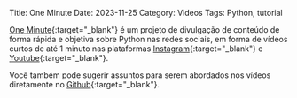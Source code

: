 Title: One Minute
Date: 2023-11-25
Category: Videos
Tags: Python, tutorial

[One Minute](https://github.com/codeshow/one-minute){:target="_blank"} é um projeto de divulgação de conteúdo de forma rápida e objetiva sobre Python nas redes sociais, em forma de vídeos curtos de até 1 minuto nas plataformas [Instagram](https://www.instagram.com/codeshowbr/){:target="_blank"} e [Youtube](https://www.youtube.com/@codeshowbr/shorts){:target="_blank"}.

Você também pode sugerir assuntos para serem abordados nos vídeos diretamente no [Github](https://github.com/codeshow/one-minute/issues){:target="_blank"}.


